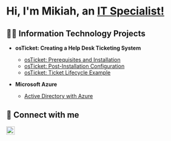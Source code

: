<h1>Hi, I'm Mikiah, an <a href=https://www.linkedin.com/in/mikiah-carnes-7136391a1/>IT Specialist!</a></h1>

<h2>👨‍💻 Information Technology Projects</h2>

- <b>osTicket: Creating a Help Desk Ticketing System</b>
  - [osTicket: Prerequisites and Installation](https://github.com/mikiahcarnes/osticketsetup)
  - [osTicket: Post-Installation Configuration](https://github.com/mikiahcarnes/osticket-configuration)
  - [osTicket: Ticket Lifecycle Example](https://github.com/mikiahcarnes/osticket-example)
    
- <b>Microsoft Azure</b>
  - [Active Directory with Azure](https://github.com/mikiahcarnes/azuread)

<h2> 🤳 Connect with me</h2>

[<img align="left" alt="JoshMadakor | LinkedIn" width="22px" src="https://cdn.jsdelivr.net/npm/simple-icons@v3/icons/linkedin.svg" />][linkedin]

[Linkedin]: https://www.linkedin.com/in/mikiah-carnes-7136391a1/
